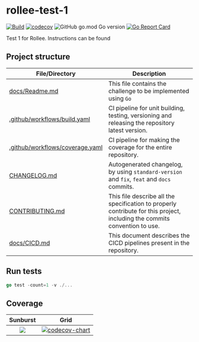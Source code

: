 # rollee-test-1

[![Build](https://github.com/shoriwe/rollee-test-1/actions/workflows/build.yaml/badge.svg)](https://github.com/shoriwe/rollee-test-1/actions/workflows/build.yaml)
[![codecov](https://codecov.io/gh/shoriwe/rollee-test-1/branch/main/graph/badge.svg?token=X4TANIHG6Q)](https://codecov.io/gh/shoriwe/rollee-test-1)
![GitHub go.mod Go version](https://img.shields.io/github/go-mod/go-version/shoriwe/rollee-test-1)
[![Go Report Card](https://goreportcard.com/badge/github.com/shoriwe/rollee-test-1)](https://goreportcard.com/report/github.com/shoriwe/rollee-test-1)

Test 1 for Rollee. Instructions can be found

## Project structure

| File/Directory                                               | Description                                                  |
| ------------------------------------------------------------ | ------------------------------------------------------------ |
| [docs/Readme.md](docs/Readme.md)                             | This file contains the challenge to be implemented using `Go` |
| [.github/workflows/build.yaml](.github/workflows/build.yaml) | CI pipeline for unit building, testing, versioning and releasing the repository latest version. |
| [.github/workflows/coverage.yaml](.github/workflows/coverage.yaml) | CI pipeline for making the coverage for the entire repository. |
| [CHANGELOG.md](CHANGELOG.md)                                 | Autogenerated changelog, by using `standard-version` and `fix`, `feat` and `docs` commits. |
| [CONTRIBUTING.md](CONTRIBUTING.md)                           | This file describe all the specification to properly contribute for this project, including the commits convention to use. |
| [docs/CICD.md](docs/CICD.md)                                 | This document describes the CICD pipelines present in the repository. |

## Run tests

```go
go test -count=1 -v ./...
```

## Coverage

|                           Sunburst                           |                             Grid                             |
| :----------------------------------------------------------: | :----------------------------------------------------------: |
| [![](https://codecov.io/gh/shoriwe/rollee-test-1/branch/main/graphs/sunburst.svg?token=X4TANIHG6Q)](https://app.codecov.io/gh/shoriwe/rollee-test-1) | [![codecov-chart](https://codecov.io/gh/shoriwe/rollee-test-1/branch/main/graphs/tree.svg?token=X4TANIHG6Q)](https://app.codecov.io/gh/shoriwe/rollee-test-1) |
